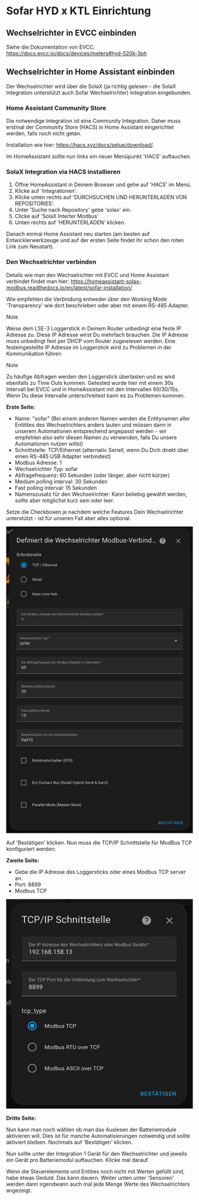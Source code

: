# Sofar HYD x KTL Einrichtung

## Wechselrichter in EVCC einbinden

Siehe die Dokumentation von EVCC: https://docs.evcc.io/docs/devices/meters#hyd-520k-3ph


## Wechselrichter in Home Assistant einbinden

Der Wechselrichter wird über die SolaX (ja richtig gelesen - die SolaX Integration unterstützt auch Sofar Wechselrichter) Integration eingebunden.

### Home Assistant Community Store 

Die notwendige Integration ist eine Community Integration. Daher muss erstmal der Community Store (HACS) in Home Assistant eingerichtet werden, falls noch nicht getan.

Installation wie hier: https://hacs.xyz/docs/setup/download/.

Im HomeAssistant sollte nun links ein neuer Menüpunkt 'HACS' auftauchen.

### SolaX Integration via HACS installieren

1. Öffne HomeAssistant in Deinem Browser und gehe auf 'HACS' im Menü.
2. Klicke auf 'Integrationen'.
3. Klicke unten rechts auf 'DURCHSUCHEN UND HERUNTERLADEN VON REPOSITORIES'.
4. Unter 'Suche nach Repository' gebe 'solax' ein.
5. Clicke auf 'SolaX Interter Modbus'
6. Unten rechts auf 'HERUNTERLADEN' klicken.

Danach einmal Home Assistant neu starten (am besten auf Entwicklerwerkzeuge und auf der ersten Seite findet ihr schon den roten Link zum Neustart).

### Den Wechselrichter verbinden

Details wie man den Wechselrichter mit EVCC und Home Assistant verbindet findet man hier: https://homeassistant-solax-modbus.readthedocs.io/en/latest/sofar-installation/

Wie empfehlen die Verbindung entweder über den Working Mode 'Transparency' wie dort beschrieben oder aber mit einem RS-485 Adapter.

> [!NOTE]
> Weise dem LSE-3 Loggerstick in Deinem Router unbedingt eine feste IP Adresse zu. Diese IP Adresse wirst Du mehrfach brauchen. Die IP Adresse muss unbedingt fest per DHCP vom Router zugewiesen werden. Eine festeingestellte IP Adresse im Loggerstick wird zu Problemen in der Kommunikation führen

> [!NOTE]
> Zu häufige Abfragen werden den Loggerstick überlasten und es wird ebenfalls zu Time Outs kommen. Getested wurde hier mit einem 30s Intervall bei EVCC und in HomeAssistant mit den Intervallen 60/30/15s. Wenn Du diese Intervalle unterschreitest kann es zu Problemen kommen.

**Erste Seite:**

- Name: "sofar" (Bei einem anderen Namen werden die Entitynamen aller Entitites des Wechselrichters anders lauten und müssen dann in unserem Automationen entsprechend angepasst werden - wir empfehlen also sehr diesen Namen zu verwenden, falls Du unsere Automationen nutzen willst)
- Schnittstelle: TCP/Ethernet (alternativ Seriell, wenn Du Dich direkt über einen RS-485 USB Adapter verbindest)
- Modbus Adresse: 1
- Wechselrichter Typ: sofar
- Abfragefrequenz: 60 Sekunden (oder länger, aber nicht kürzer)
- Medium polling interval: 30 Sekunden
- Fast polling interval: 15 Sekunden
- Namenszusatz für den Wechselrichter: Kann beliebig gewählt werden, sollte aber möglichst kurz sein oder leer.

Setze die Checkboxen je nachdem welche Features Dein Wechselrichter unterstützt - ist für unseren Fall aber alles optional.

![Erste Seite der Konfiguration](./img/setup-page1.png)

Auf 'Bestätigen' klicken. Nun muss die TCP/IP Schnittstelle für ModBus TCP konfiguriert werden:

**Zweite Seite:**

- Gebe die IP Adresse des Loggersticks oder eines Modbus TCP server an.
- Port: 8899
- Modbus TCP

![Zweite Seite der Konfiguration](./img/setup-page2.png)

**Dritte Seite:**

Nun kann man noch wählen ob man das Auslesen der Batteriemodule aktivieren will. Dies ist für manche Automatisierungen notwendig und sollte aktiviert bleiben. Nochmals auf 'Bestätigen' klicken.

Nun sollte unter der Integration 1 Gerät für den Wechselrichter und jeweils ein Gerät pro Batteriemodul auftauchen. Klicke mal darauf.

Wenn die Steuerelemente und Entities noch nicht mit Werten gefüllt sind, habe etwas Geduld. Das kann dauern. Weiter unten unter 'Sensoren' werden dann irgendwann auch mal jede Menge Werte des Wechselrichters angezeigt.

